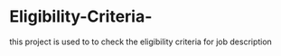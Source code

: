 # Eligibility-Criteria-
this project is used to to check the eligibility criteria for job description
